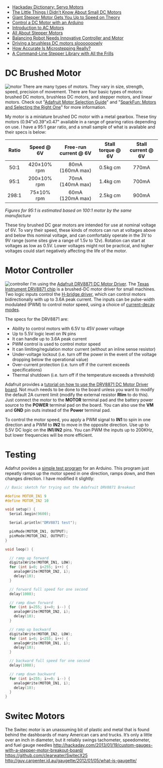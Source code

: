 
* [Hackaday Dictionary: Servo Motors](https://hackaday.com/2016/03/24/hackaday-dictionary-servo-motors/)
* [The Little Things I Didn’t Know About Small DC Motors](http://hackaday.com/2016/10/17/the-little-things-i-didnt-know-about-small-dc-motors/)
* [Giant Stepper Motor Gets You Up to Speed on Theory](http://hackaday.com/2015/08/20/giant-stepper-motor-gets-you-up-to-speed-on-theory/)
* [Control a DC Motor with an Arduino](http://www.allaboutcircuits.com/projects/control-a-motor-with-an-arduino/)
* [Introduction to AC Motors](http://www.allaboutcircuits.com/textbook/alternating-current/chpt-13/introduction-ac-motors/)
* [All About Stepper Motors](https://learn.adafruit.com/all-about-stepper-motors)
* [Balancing Robot Needs Innovative Controller and Motor](http://hackaday.com/2017/05/18/balancing-robot-needs-innovative-controller-and-motor/)
* [Driving a brushless DC motors slooooooowly](http://hackaday.com/2015/04/20/driving-a-brushless-dc-motor-sloooooooowly/)
* [How Accurate Is Microstepping Really?](http://hackaday.com/2016/08/29/how-accurate-is-microstepping-really/)
* [A Command-Line Stepper Library with All the Frills](http://hackaday.com/2017/03/05/a-command-line-stepper-library-with-all-the-frills/)


# DC Brushed Motor
![motor](http://www.robotshop.com/media/catalog/product/cache/1/image/800x800/9df78eab33525d08d6e5fb8d27136e95/p/o/pololu-30-1-micro-metal-gearmotor-mp.jpg "Micro Metal Gear Motor")
There are many types of motors.
They vary in size, strength, speed, precision of movement.
There are four basic types of motors:
brushed DC motors, brushless DC motors, and stepper motors, and linear motors.
Check out "[Adafruit Motor Selection Guide][05]"
and "[SparkFun: Motors and Selecting the Right One][06]" for more information.

My motor is a miniature brushed DC motor with a metal gearbox.
These tiny motors (0.94"x0.39"x0.47" available in a range of gearing ratios depending on use.
I have a 95:1 gear ratio, and a small sample of what is available and their specs is below:

| Ratio |  Speed @ 6V | Free-run current @ 6V | Stall torque @ 6V | Stall current @ 6V |
|:-----:|:-----------:|:---------------------:|:-----------------:|:------------------:|
|  50:1 | 420±10% rpm |    80mA (160mA max)   |      0.5kg cm     |       770mA        |
|  95:1 | 200±10% rpm |    70mA (140mA max)   |      1.4kg cm     |       700mA        |
| 298:1 |  75±10% rpm |    60mA (120mA max)   |      2.5kg cm     |       900mA        |
_Figures for 95:1 is estimated based on 100:1 motor by the same manufacture_

These tiny brushed DC gear motors are intended for use at nominal voltage of 6V.
To vary their speed, these kinds of motors can run at voltages above and below this nominal voltage,
and can comfortably operate in the 3V to 9V range
(some sites give a range of 1.5v to 12v).
Rotation can start at voltages as low as 0.5V.
Lower voltages might not be practical,
and higher voltages could start negatively affecting the life of the motor.

# Motor Controller
![controller](https://cdn-shop.adafruit.com/1200x900/3190-01.jpg "Adafruit DRV8871 DC Motor Driver")
I'm using the [Adafruit DRV8871 DC Motor Driver][01].
The [Texas Instrument DRV8871 chip][02] is a brushed-DC motor driver for small machines.
Two logic inputs control the [H-bridge driver][03], which can control motors bidirectionally
with up to 3.6A peak current.
The inputs can be pulse-width modulated (PWM) to control motor speed,
using a choice of [current-decay modes][04].

The specs for the DRV8871 are:

* Ability to control motors with 6.5V to 45V power voltage
* Up to 5.5V logic level on IN pins
* It can handle up to 3.6A peak current
* PWM control is used to control motor speed
* It can limiting/regulation motor current (without an inline sense resistor)
* Under-voltage lockout (i.e. turn off the power in the event of the voltage dropping below the operational value)
* Over-current protection (i.e. turn off if the current exceeds specifications)
* Thermal shutdown (i.e. turn off if the temperature exceeds a threshold)

Adafruit provides a [tutorial on how to use the DRV8871 DC Motor Driver board][07].
Not much needs to be done to the board unless you want to modify the default 2A current limit
(modify the external resistor **Rlim** to do this).
Just connect the motor to the **MOTOR** terminal pad
and the battery power source to the **POWER** terminal pad on the board.
You can also use the **VM** and **GND** pin outs
instead of the **Power** terminal pad.

To control the motor speed,
you apply a PWM signal to **IN1**  to spin in one direction
and a PWM to **IN2** to move in the opposite direction.
Use up to 5.5V DC logic on the **IN1**/**IN2** pins.
You can PWM the inputs up to 200KHz, but lower frequencies will be more efficient.

# Testing
Adafrut povides a [simple test program][08] for an Arduino.
This program just repeatly ramps up the motor speed in one direction,
ramps down, and then changes direction.
I have modified it slightly:

```cpp
// Basic sketch for trying out the Adafruit DRV8871 Breakout

#define MOTOR_IN1 9
#define MOTOR_IN2 10

void setup() {
  Serial.begin(9600);

  Serial.println("DRV8871 test");

  pinMode(MOTOR_IN1, OUTPUT);
  pinMode(MOTOR_IN2, OUTPUT);
}

void loop() {

  // ramp up forward
  digitalWrite(MOTOR_IN1, LOW);
  for (int i=0; i<255; i++) {
    analogWrite(MOTOR_IN2, i);
    delay(10);
  }

  // forward full speed for one second
  delay(1000);

  // ramp down forward
  for (int i=255; i>=0; i--) {
    analogWrite(MOTOR_IN2, i);
    delay(10);
  }

  // ramp up backward
  digitalWrite(MOTOR_IN2, LOW);
  for (int i=0; i<255; i++) {
    analogWrite(MOTOR_IN1, i);
    delay(10);
  }

  // backward full speed for one second
  delay(1000);

  // ramp down backward
  for (int i=255; i>=0; i--) {
    analogWrite(MOTOR_IN1, i);
    delay(10);
  }
}
```

# Switec Motors
The Switec motor is an unassuming bit of plastic and metal that is found behind the dashboards of many American cars and trucks. It’s only a little over an inch in diameter, but it reliably swings tachometer, speedometer, and fuel gauge needles
http://hackaday.com/2013/01/19/custom-gauges-with-a-stepper-motor-breakout-board/
https://github.com/clearwater/SwitecX25
http://guy.carpenter.id.au/gaugette/2012/01/05/what-is-gaugette/



[01]:https://www.adafruit.com/products/3190
[02]:http://www.ti.com/lit/ds/symlink/drv8871.pdf
[03]:https://en.wikipedia.org/wiki/H_bridge
[04]:http://ebldc.com/?p=86
[05]:https://learn.adafruit.com/adafruit-motor-selection-guide/types-of-motors
[06]:https://learn.sparkfun.com/tutorials/motors-and-selecting-the-right-one
[07]:https://learn.adafruit.com/adafruit-drv8871-brushed-dc-motor-driver-breakout/
[08]:https://learn.adafruit.com/adafruit-drv8871-brushed-dc-motor-driver-breakout/usage
[09]:
[10]:
[11]:
[12]:
[13]:
[14]:
[15]:
[16]:
[17]:
[18]:
[19]:
[20]:
